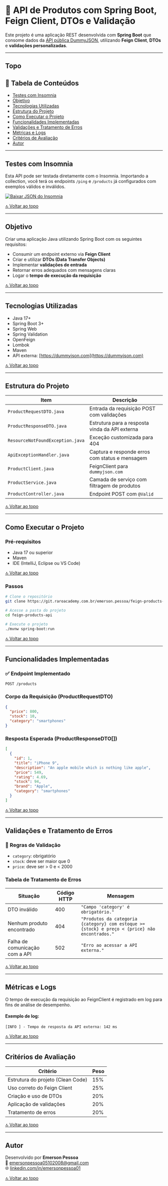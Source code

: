 # 🧪 API de Produtos com Spring Boot, Feign Client, DTOs e Validação

Este projeto é uma aplicação REST desenvolvida com **Spring Boot** que consome dados da [API pública DummyJSON](https://dummyjson.com), utilizando **Feign Client**, **DTOs** e **validações personalizadas**.

---

## Topo



## 📌 Tabela de Conteúdos

- [Testes com Insomnia](#testes-com-insomnia)
- [Objetivo](#objetivo)
- [Tecnologias Utilizadas](#tecnologias-utilizadas)
- [Estrutura do Projeto](#estrutura-do-projeto)
- [Como Executar o Projeto](#como-executar-o-projeto)
- [Funcionalidades Implementadas](#funcionalidades-implementadas)
- [Validações e Tratamento de Erros](#validações-e-tratamento-de-erros)
- [Métricas e Logs](#métricas-e-logs)
- [Critérios de Avaliação](#critérios-de-avaliação)
- [Autor](#autor)

---

## Testes com Insomnia

Esta API pode ser testada diretamente com o Insomnia. Importando a collection, você terá os endpoints `/ping` e `/products` já configurados com exemplos válidos e inválidos.

[//]: # ([⬇️ Clique aqui para baixar o arquivo insomnia-collection.json]&#40;insomnia/insomnia-collection.json&#41;)

[//]: # (<a href="insomnia/insomnia-collection.json" download>)

[//]: # (<img src="https://img.shields.io/badge/Baixar%20Insomnia%20JSON-Download-blue?style=for-the-badge&logo=insomnia" alt="Download Insomnia JSON">)

[//]: # (</a>)

[![Baixar JSON do Insomnia](https://img.shields.io/badge/Baixar%20Insomnia%20JSON-Download-blue?style=for-the-badge&logo=insomnia)](https://github.com/emersonpessoa01/feign-products-api/blob/master/insomnia/insomnia-collection.yaml)



[🔝 Voltar ao topo](#topo)




---

## Objetivo

Criar uma aplicação Java utilizando Spring Boot com os seguintes requisitos:

- Consumir um endpoint externo via **Feign Client**
- Criar e utilizar **DTOs (Data Transfer Objects)**
- Implementar **validações de entrada**
- Retornar erros adequados com mensagens claras
- Logar o **tempo de execução da requisição**

[🔝 Voltar ao topo](#topo)

---

## Tecnologias Utilizadas

- Java 17+
- Spring Boot 3+
- Spring Web
- Spring Validation
- OpenFeign
- Lombok
- Maven
- API externa: [https://dummyjson.com](https://dummyjson.com)

[🔝 Voltar ao topo](#topo)

---

## Estrutura do Projeto

| Item                             | Descrição                                      |
| -------------------------------- | ---------------------------------------------- |
| `ProductRequestDTO.java`         | Entrada da requisição POST com validações      |
| `ProductResponseDTO.java`        | Estrutura para a resposta vinda da API externa |
| `ResourceNotFoundException.java` | Exceção customizada para 404                   |
| `ApiExceptionHandler.java`       | Captura e responde erros com status e mensagem |
| `ProductClient.java`             | FeignClient para `dummyjson.com`               |
| `ProductService.java`            | Camada de serviço com filtragem de produtos    |
| `ProductController.java`         | Endpoint POST com `@Valid`                     |

[🔝 Voltar ao topo](#topo)

---

## Como Executar o Projeto

### Pré-requisitos

- Java 17 ou superior
- Maven
- IDE (IntelliJ, Eclipse ou VS Code)

[🔝 Voltar ao topo](#topo)


### Passos

```bash
# Clone o repositório
git clone https://git.raroacademy.com.br/emerson.pessoa/feign-products-api.git

# Acesse a pasta do projeto
cd feign-products-api

# Execute o projeto
./mvnw spring-boot:run
```
[🔝 Voltar ao topo](#topo)

---

## Funcionalidades Implementadas

### ✅ Endpoint Implementado

```
POST /products
```

### Corpo da Requisição (ProductRequestDTO)

```json
{
  "price": 800,
  "stock": 10,
  "category": "smartphones"
}
```

### Resposta Esperada (ProductResponseDTO[])

```json
[
  {
    "id": 1,
    "title": "iPhone 9",
    "description": "An apple mobile which is nothing like apple",
    "price": 549,
    "rating": 4.69,
    "stock": 94,
    "brand": "Apple",
    "category": "smartphones"
  }
]
```
[🔝 Voltar ao topo](#topo)

---

## Validações e Tratamento de Erros

### 🔎 Regras de Validação

- `category`: obrigatório  
- `stock`: deve ser maior que 0  
- `price`: deve ser > 0 e < 2000  

### Tabela de Tratamento de Erros

| Situação                       | Código HTTP | Mensagem                                                                                       |
|-------------------------------|-------------|------------------------------------------------------------------------------------------------|
| DTO inválido                  | 400         | `"Campo 'category' é obrigatório."`                                                            |
| Nenhum produto encontrado     | 404         | `"Produtos da categoria {category} com estoque >= {stock} e preço < {price} não encontrados."` |
| Falha de comunicação com a API| 502         | `"Erro ao acessar a API externa."`                                                             |

[🔝 Voltar ao topo](#topo)

---

## Métricas e Logs

O tempo de execução da requisição ao FeignClient é registrado em log para fins de análise de desempenho.


#### Exemplo de log:

```text
[INFO ] - Tempo de resposta da API externa: 142 ms
```
[🔝 Voltar ao topo](#topo)

---

## Critérios de Avaliação

| Critério                          | Peso |
| --------------------------------- | ---- |
| Estrutura do projeto (Clean Code) | 15%  |
| Uso correto do Feign Client       | 25%  |
| Criação e uso de DTOs             | 20%  |
| Aplicação de validações           | 20%  |
| Tratamento de erros               | 20%  |

[🔝 Voltar ao topo](#topo)

---

## Autor

Desenvolvido por **Emerson Pessoa**  
📧 emersonpessoa05102008@gmail.com  
🌐 [linkedin.com/in/emersonpessoa01](https://linkedin.com/in/emersonpessoa01)

[🔝 Voltar ao topo](#topo)
